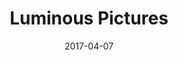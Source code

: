 ---
layout: post
title: Luminous Pictures
name: luminous
img: Luminous_thumb.png
alt: image-alt
date: 2017-04-07
description: ""
image_items: [
    {
        title: Luminous Opening Sequence,
        vimeo_video: https://player.vimeo.com/video/826023163,
        description: ""
    },
    {
        img: FinalFront.png,
        description: ""
    },
    {
        img: FinalTop_.png,
        description: "The opening sequence for Luminous Pictures was completed in collaboration with Luke Fraser"
    },
    
]
---